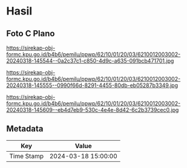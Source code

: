 # Hasil

## Foto C Plano

https://sirekap-obj-formc.kpu.go.id/b4b6/pemilu/ppwp/62/10/01/20/03/6210012003002-20240318-145544--0a2c37c1-c850-4d9c-a635-091bcb471701.jpg

https://sirekap-obj-formc.kpu.go.id/b4b6/pemilu/ppwp/62/10/01/20/03/6210012003002-20240318-145555--0990f66d-8291-4455-80db-eb05287b3349.jpg

https://sirekap-obj-formc.kpu.go.id/b4b6/pemilu/ppwp/62/10/01/20/03/6210012003002-20240318-145609--eb4d7eb9-530c-4e4e-8d42-6c2b3739cec0.jpg


## Metadata

| Key        | Value               |
| ---------- | ------------------- |
| Time Stamp | 2024-03-18 15:00:00 |



